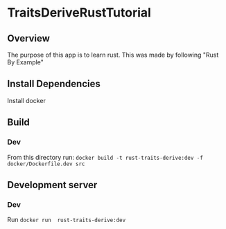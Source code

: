 # TraitsDeriveRustTutorial

## Overview
The purpose of this app is to learn rust. This was made by following "Rust By Example"

## Install Dependencies
Install docker

## Build
### Dev
From this directory run: `docker build -t rust-traits-derive:dev -f docker/Dockerfile.dev src`

## Development server
### Dev
Run `docker run  rust-traits-derive:dev`